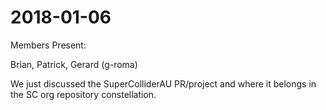 # 2018-01-06



Members Present:

Brian, Patrick, Gerard (g-roma)

We just discussed the SuperColliderAU PR/project and where it belongs in the SC org repository constellation.
